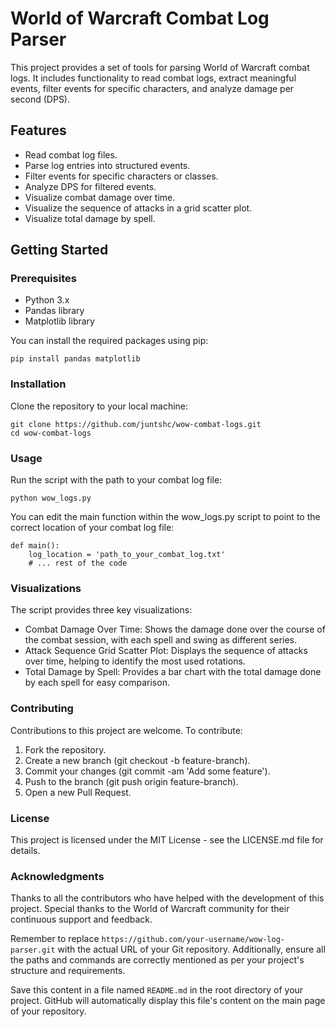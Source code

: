 # World of Warcraft Combat Log Parser

This project provides a set of tools for parsing World of Warcraft combat logs. It includes functionality to read combat logs, extract meaningful events, filter events for specific characters, and analyze damage per second (DPS).

## Features

- Read combat log files.
- Parse log entries into structured events.
- Filter events for specific characters or classes.
- Analyze DPS for filtered events.
- Visualize combat damage over time.
- Visualize the sequence of attacks in a grid scatter plot.
- Visualize total damage by spell.

## Getting Started

### Prerequisites

- Python 3.x
- Pandas library
- Matplotlib library

You can install the required packages using pip:

```
pip install pandas matplotlib
```

### Installation
Clone the repository to your local machine:

```
git clone https://github.com/juntshc/wow-combat-logs.git
cd wow-combat-logs
```

### Usage
Run the script with the path to your combat log file:

```
python wow_logs.py
```

You can edit the main function within the wow_logs.py script to point to the correct location of your combat log file:

```
def main():
    log_location = 'path_to_your_combat_log.txt'
    # ... rest of the code
```

### Visualizations
The script provides three key visualizations:

- Combat Damage Over Time: Shows the damage done over the course of the combat session, with each spell and swing as different series.
- Attack Sequence Grid Scatter Plot: Displays the sequence of attacks over time, helping to identify the most used rotations.
- Total Damage by Spell: Provides a bar chart with the total damage done by each spell for easy comparison.

### Contributing
Contributions to this project are welcome. To contribute:

1. Fork the repository.
2. Create a new branch (git checkout -b feature-branch).
3. Commit your changes (git commit -am 'Add some feature').
4. Push to the branch (git push origin feature-branch).
5. Open a new Pull Request.


### License
This project is licensed under the MIT License - see the LICENSE.md file for details.

### Acknowledgments
Thanks to all the contributors who have helped with the development of this project.
Special thanks to the World of Warcraft community for their continuous support and feedback.

Remember to replace `https://github.com/your-username/wow-log-parser.git` with the actual URL of your Git repository. Additionally, ensure all the paths and commands are correctly mentioned as per your project's structure and requirements.

Save this content in a file named `README.md` in the root directory of your project. GitHub will automatically display this file's content on the main page of your repository.